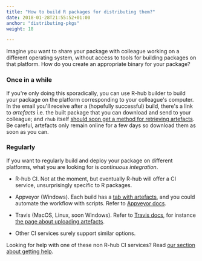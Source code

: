 ```yaml
---
title: "How to build R packages for distributing them?"
date: 2018-01-28T21:55:52+01:00
anchor: "distributing-pkgs"
weight: 18

---
```


Imagine you want to share your package with colleague working on a different operating system, without access to tools for building packages on that platform. How do you create an appropriate binary for your package?

### Once in a while

If you're only doing this sporadically, you can use R-hub builder to build your package on the platform corresponding to your colleague's computer. In the email you'll receive after a (hopefully successful) build, there's a link to _artefacts_ i.e. the built package that you can download and send to your colleague; and `rhub` itself [should soon get a method for retrieving artefacts](https://github.com/r-hub/rhub/issues/197). 
Be careful, artefacts only remain online for a few days so download them as soon as you can.

### Regularly

If you want to regularly build and deploy your package on different platforms, what you are looking for is _continuous integration_.

* R-hub CI. Not at the moment, but eventually R-hub will offer a CI service, unsurprisingly specific to R packages.

* Appveyor (Windows). Each build has a [tab with artefacts](https://ci.appveyor.com/project/jeroen/gifski/build/job/g3ryly3s833lomlk/artifacts), and you could automate the workflow with scripts. Refer to [Appveyor docs](https://www.appveyor.com/docs/).

* Travis (MacOS, Linux, soon Windows). Refer to [Travis docs](https://docs.travis-ci.com/), for instance [the page about uploading artefacts](https://docs.travis-ci.com/user/uploading-artifacts/).

* Other CI services surely support similar options. 

Looking for help with one of these non R-hub CI services? Read [our section about getting help](#pkg-dev-help).